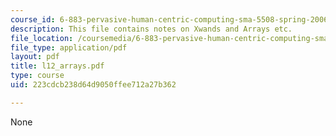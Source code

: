 ```yaml
---
course_id: 6-883-pervasive-human-centric-computing-sma-5508-spring-2006
description: This file contains notes on Xwands and Arrays etc.
file_location: /coursemedia/6-883-pervasive-human-centric-computing-sma-5508-spring-2006/223cdcb238d64d9050ffee712a27b362_l12_arrays.pdf
file_type: application/pdf
layout: pdf
title: l12_arrays.pdf
type: course
uid: 223cdcb238d64d9050ffee712a27b362

---
```

None